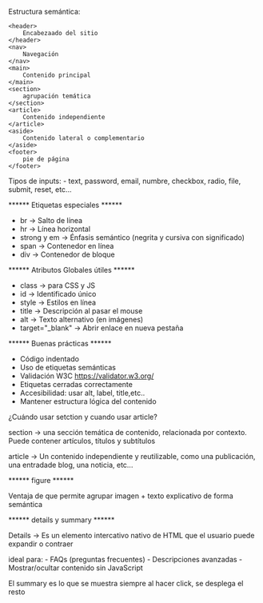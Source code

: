 Estructura semántica:

    <header>
        Encabezaado del sitio 
    </header> 
    <nav>
        Navegación
    </nav>
    <main>
        Contenido principal
    </main>
    <section>
        agrupación temática
    </section>
    <article>
        Contenido independiente
    </article>
    <aside>
        Contenido lateral o complementario
    </aside>
    <footer>
        pie de página
    </footer>


Tipos de inputs:
    - text, password, email, numbre, checkbox, radio, file, submit, reset, etc...


****** Etiquetas especiales ******

- br -> Salto de línea
- hr -> Línea horizontal
- strong y em -> Énfasis semántico (negrita y cursiva con significado)
- span -> Contenedor en línea
- div -> Contenedor de bloque

****** Atributos Globales útiles ******

- class -> para CSS y JS
- id -> Identificado único
- style -> Estilos en línea
- title -> Descripción al pasar el mouse
- alt -> Texto alternativo (en imágenes)
- target="_blank" -> Abrir enlace en nueva pestaña

****** Buenas prácticas ******

- Código indentado
- Uso de etiquetas semánticas
- Validación W3C https://validator.w3.org/
- Etiquetas cerradas correctamente
- Accesibilidad: usar alt, label, title,etc..
- Mantener estructura lógica del contenido

¿Cuándo usar setction y cuando usar article?

section -> una sección temática de contenido, relacionada por contexto. Puede contener artículos, títulos y subtítulos

article -> Un contenido independiente y reutilizable, como una publicación, una entradade blog, una noticia, etc...

****** figure ******

Ventaja de que permite agrupar imagen + texto explicativo de forma semántica

****** details y summary ****** 

Details -> Es un elemento intercativo nativo de HTML que el usuario puede expandir o contraer

ideal para: 
    - FAQs (preguntas frecuentes)
    - Descripciones avanzadas
    - Mostrar/ocultar contenido sin JavaScript

El summary es lo que se muestra siempre al hacer click, se desplega el resto